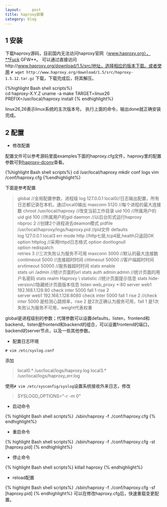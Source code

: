 ```yaml
---
layout:     post
title: haproxy部署
category: blog
---
```


## 1 安装

下载haproxy源码，目前国内无法访问haproxy官网（www.haproxy.org），**Fuck GFW**。
 可以通过直接访问http://www.haproxy.org/download/1.5/src/地址，选择相应的版本下载。或者使用
  `# wget http://www.haproxy.org/download/1.5/src/haproxy-1.5.12.tar.gz`
下载，下载完成后，将其解压。
  
{%highlight Bash shell scripts%}	
cd haproxy-X.Y.Z
uname -a
make TARGET=linux26 PREFIX=/usr/local/haproxy install
{% endhighlight%}
<!-- more -->
linux26,26表示linux系统的主次版本号。
执行上面的命令，输出done就正确安装完成。

## 2 配置

+ 修改配置

配置文件可以参考源码里面examples下面的haproxy.cfg文件，haproxy里的配置参数可到[haproxy-dconv](http://cbonte.github.io/haproxy-dconv/index.html)查看。

{%highlight Bash shell scripts%}
cd /usr/local/haproxy
mkdir conf logs
vim /conf/haproxy.cfg
{%endhighlight%}

下面是参考配置

>	 global  //全局配置参数，进程级
	     	log 127.0.0.1 local0//日志输出配置，所有日志都记录在本机，通过local0输出
	     	maxconn  5120  //每个进程的最大连接数 
	     	chroot   /usr/local/haproxy  //改变当前工作目录
	        uid      100  //所属用户的uid
	        gid      100  //所属用户的gid
	        daemon  //以后台形式运行haproxy   
	        nbproc   2  //创建2个进程进去deamon模式
	        pidfile  /usr/local/haproxy/logs/haproxy.pid  //pid文件
	 defaults  
	        log     127.0.0.1  local3  err
	     	mode    http  //http七层,tcp4层,health只返回OK
	     	option  httplog  //采用httpd日志格式
	     	option  dontlognull  
	     	option  redispatch  
	     	retries 3  //三次失败认为服务不可用
	     	maxconn 3000  //默认的最大连接数
	     	contimeout 5000  //连接超时时间
	     	clitimeout 50000  //客户端超时时间
	     	srvtimeout 50000  //服务器超时时间
	     	stats enable  
	     	stats uri /admin  //统计页面的url
	     	stats auth admin:admin  //统计页面的用户名密码
	     	stats realm Haproxy \ statistic  //统计页面提示信息
	     	stats hide-version//隐藏统计页面版本信息
	 listen web_proxy *:80
		 server web1 192.168.1.128:80 check inter 5000 fall 1 rise 2  
		 server web1 192.168.1.128:8080 check inter 5000 fall 1 rise 2
	//check inter 5000 是检测心跳频率，rise 2 是2次正确认为服务可用，fall 1 是1次失败认为服务不可用，weight代表权重

global是进程级别的参数；代理参数可以设置defaults，listen，frontend和backend。listen是frontend和backend的组合，可以设置frontend的端口，backend的server节点，以及一些其他参数。

+ 配置日志环境

`# vim /etc/syslog.conf `

添加

>	local0.*        /usr/local/logs/haproxy.log 
	local3.*        /usr/local/logs/haproxy_err.log 


使用`# vim /etc/sysconfig/syslog`设置系统接收外来日志，修改
 
>	SYSLOGD_OPTIONS="-r -m 0"

+ 启动命令

{% highlight Bash shell scripts%}
./sbin/haproxy -f ./conf/haproxy.cfg
{% endhighlight%}

+ 重启命令

{% highlight Bash shell scripts%}
./sbin/haproxy -f ./conf/haproxy.cfg -st [haproxy.pid]
{% endhighlight%}

+ 停止命令

{% highlight Bash shell scripts%}
killall haproxy
{% endhighlight%}

+ reload配置

{% highlight Bash shell scripts%}
./sbin/haproxy -f ./conf/haproxy.cfg -sf [haproxy.pid] 
{% endhighlight%}
可以在修改haproxy.cfg后，快速重载变更配置。
